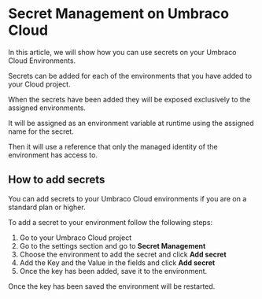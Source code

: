 # Secret Management on Umbraco Cloud

In this article, we will show how you can use secrets on your Umbraco Cloud Environments.

Secrets can be added for each of the environments that you have added to your Cloud project.

When the secrets have been added they will be exposed exclusively to the assigned environments.

It will be assigned as an environment variable at runtime using the assigned name for the secret.

Then it will use a reference that only the managed identity of the environment has access to.

## How to add secrets

You can add secrets to your Umbraco Cloud environments if you are on a standard plan or higher.

To add a secret to your environment follow the following steps:

1. Go to your Umbraco Cloud project
2. Go to the settings section and go to **Secret Management**
3. Choose the environment to add the secret and click **Add secret**
4. Add the Key and the Value in the fields and click **Add secret**
5. Once the key has been added, save it to the environment.

Once the key has been saved the environment will be restarted.
